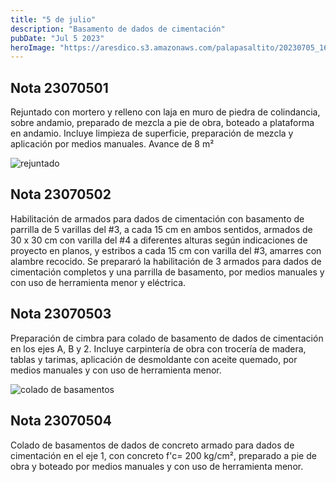 ```yaml
---
title: "5 de julio"
description: "Basamento de dados de cimentación"
pubDate: "Jul 5 2023"
heroImage: "https://aresdico.s3.amazonaws.com/palapasaltito/20230705_160314.jpg"
---
```


## Nota 23070501

Rejuntado con mortero y relleno con laja en muro de piedra de colindancia, sobre andamio, preparado de mezcla a pie de obra, boteado a plataforma en andamio. Incluye limpieza de superficie, preparación de mezcla y aplicación por medios manuales. Avance de 8 m²

![rejuntado](https://aresdico.s3.amazonaws.com/palapasaltito/20230705_160312.jpg "rejuntado")

## Nota 23070502

Habilitación de armados para dados de cimentación con basamento de parrilla de 5 varillas del #3, a cada 15 cm en ambos sentidos, armados de 30 x 30 cm con varilla del #4 a diferentes alturas según indicaciones de proyecto en planos, y estribos a cada 15 cm con varilla del #3, amarres con alambre recocido. Se prepararó la habilitación de 3 armados para dados de cimentación completos y una parrilla de basamento, por medios manuales y con uso de herramienta menor y eléctrica.

## Nota 23070503

Preparación de cimbra para colado de basamento de dados de cimentación en los ejes A, B y 2. Incluye carpintería de obra con trocería de madera, tablas y tarimas, aplicación de desmoldante con aceite quemado, por medios manuales y con uso de herramienta menor.

![colado de basamentos](https://aresdico.s3.amazonaws.com/palapasaltito/20230705_160314.jpg "colado de basamentos")

## Nota 23070504

Colado de basamentos de dados de concreto armado para dados de cimentación en el eje 1, con concreto f'c= 200 kg/cm², preparado a pie de obra y boteado por medios manuales y con uso de herramienta menor.
